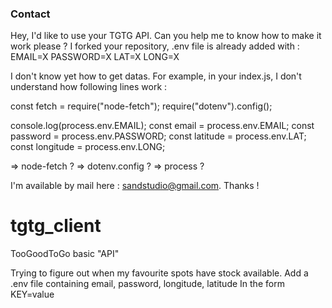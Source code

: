 ### Contact

Hey, I'd like to use your TGTG API. Can you help me to know how to make it work please ?
I forked your repository, .env file is already added with : 
EMAIL=X
PASSWORD=X
LAT=X
LONG=X

I don't know yet how to get datas. 
For example, in your index.js, I don't understand how following lines work : 
 
const fetch = require("node-fetch");
require("dotenv").config();

console.log(process.env.EMAIL);
const email = process.env.EMAIL;
const password = process.env.PASSWORD;
const latitude = process.env.LAT;
const longitude = process.env.LONG;

=> node-fetch ?
=> dotenv.config ?
=> process ?

I'm available by mail here : sandstudio@gmail.com.
Thanks !

# tgtg_client
TooGoodToGo basic "API"

Trying to figure out when my favourite spots have stock available.
Add a .env file containing email, password, longitude, latitude
In the form KEY=value
